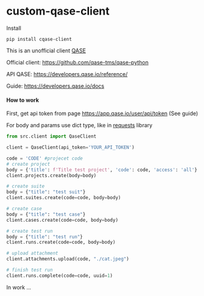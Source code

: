 # custom-qase-client

Install
```angular2html
pip install cqase-client
```

This is an unofficial client [QASE](https://qase.io)

Official client: https://github.com/qase-tms/qase-python

API QASE: https://developers.qase.io/reference/

Guide: https://developers.qase.io/docs

#### How to work
First, get api token from page https://app.qase.io/user/api/token (See guide)

For body and params use dict type, like in [requests](https://requests.readthedocs.io/en/latest/user/quickstart/#more-complicated-post-requests) library

```python
from src.client import QaseClient

client = QaseClient(api_token='YOUR_API_TOKEN')

code = 'CODE' #projecet code
# create project
body = {'title': f'Title test project', 'code': code, 'access': 'all'}
client.projects.create(body=body)

# create suite
body = {"title": "test suit"}
client.suites.create(code=code, body=body)

# create case
body = {"title": "test case"}
client.cases.create(code=code, body=body)

# create test run
body = {"title": "test run"}
client.runs.create(code=code, body=body)

# upload attachment
client.attachments.upload(code, "./cat.jpeg")

# finish test run
client.runs.complete(code=code, uuid=1)

```

In work ...
